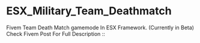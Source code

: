 # ESX_Military_Team_Deathmatch
Fivem Team Death Match gamemode In ESX Framework. (Currently in Beta)
Check Fivem Post For Full Description ::
